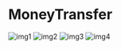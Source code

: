 # MoneyTransfer
![img1](https://user-images.githubusercontent.com/36987098/195990669-a17d83a0-da1e-42a6-9188-2e5bac05af9a.jpeg)
![img2](https://user-images.githubusercontent.com/36987098/195990675-f41b1fc5-618e-4a77-bf4e-04e20a09b3f2.jpeg)
![img3](https://user-images.githubusercontent.com/36987098/195990677-351c9d32-e762-417c-b5b1-3e7aae18df0c.jpeg)
![img4](https://user-images.githubusercontent.com/36987098/195990679-34b57a7b-576f-4920-ac8e-31c845b49616.jpeg)
